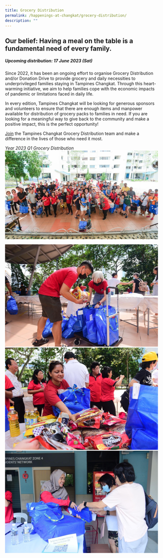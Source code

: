 ```yaml
---
title: Grocery Distribution
permalink: /happenings-at-changkat/grocery-distribution/
description: ""
---
```

## Our belief: Having a meal on the table is a fundamental need of every family. 

##### Upcoming distribution: 17 June 2023 (Sat) #####

Since 2022, it has been an ongoing effort to organise Grocery Distribution and/or Donation Drive to provide grocery and daily necessities to underprivileged families staying in Tampines Changkat. Through this heart-warming initiative, we aim to help families cope with the economic impacts of pandemic or limitations faced in daily life. 

In every edition, Tampines Changkat will be looking for generous sponsors and volunteers to ensure that there are enough items and manpower available for distribution of grocery packs to families in need. If you are looking for a meaningful way to give back to the community and make a positive impact, this is the perfect opportunity! 

[Join](https://form.gov.sg/63e61a35b1cf750011109bd7) the Tampines Changkat Grocery Distribution team and make a difference in the lives of those who need it most. 

*Year 2023 Q1 Grocery Distribution*
<img style="width:600px" src="/images/img-3678.JPG">


<img style="width:600px" src="/images/img-3504.JPG">


<img style="width:600px" src="/images/img-3679.JPG">


<img style="width:600px" src="/images/img-3680.JPG">
